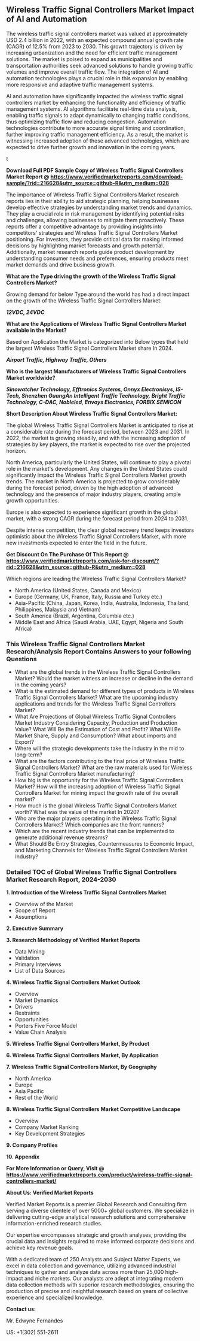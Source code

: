 <h2>Wireless Traffic Signal Controllers Market Impact of AI and Automation</h2><p>The wireless traffic signal controllers market was valued at approximately USD 2.4 billion in 2022, with an expected compound annual growth rate (CAGR) of 12.5% from 2023 to 2030. This growth trajectory is driven by increasing urbanization and the need for efficient traffic management solutions. The market is poised to expand as municipalities and transportation authorities seek advanced solutions to handle growing traffic volumes and improve overall traffic flow. The integration of AI and automation technologies plays a crucial role in this expansion by enabling more responsive and adaptive traffic management systems.</p><p>AI and automation have significantly impacted the wireless traffic signal controllers market by enhancing the functionality and efficiency of traffic management systems. AI algorithms facilitate real-time data analysis, enabling traffic signals to adapt dynamically to changing traffic conditions, thus optimizing traffic flow and reducing congestion. Automation technologies contribute to more accurate signal timing and coordination, further improving traffic management efficiency. As a result, the market is witnessing increased adoption of these advanced technologies, which are expected to drive further growth and innovation in the coming years.</p>t</p><p id="" class=""><strong>Download Full PDF Sample Copy of Wireless Traffic Signal Controllers Market Report @ <a href="https://www.verifiedmarketreports.com/download-sample/?rid=216628&utm_source=github-R&utm_medium=028" target="_blank">https://www.verifiedmarketreports.com/download-sample/?rid=216628&utm_source=github-R&utm_medium=028</a></strong></p><p>The importance of&nbsp;Wireless Traffic Signal Controllers Market research reports lies in their ability to aid strategic planning, helping businesses develop effective strategies by understanding market trends and dynamics. They play a crucial role in risk management by identifying potential risks and challenges, allowing businesses to mitigate them proactively. These reports offer a competitive advantage by providing insights into competitors' strategies and Wireless Traffic Signal Controllers Market positioning. For investors, they provide critical data for making informed decisions by highlighting market forecasts and growth potential. Additionally, market research reports guide product development by understanding consumer needs and preferences, ensuring products meet market demands and drive business growth.</p><p><strong>What are the&nbsp;Type driving the growth of the Wireless Traffic Signal Controllers Market?</strong></p><p id="" class="">Growing demand for below Type around the world has had a direct impact on the growth of the Wireless Traffic Signal Controllers Market:</p><em><strong>12VDC, 24VDC</strong></em></p><strong>What are the&nbsp;Applications&nbsp;of Wireless Traffic Signal Controllers Market available in the Market?</strong></p><p id="" class="">Based on Application the Market is categorized into Below types that held the largest Wireless Traffic Signal Controllers Market share In 2024.</p><em><strong>Airport Traffic, Highway Traffic, Others</strong></em></p><strong>Who is the largest Manufacturers of Wireless Traffic Signal Controllers Market worldwide?</strong></p><p><em><strong>Sinowatcher Technology, Efftronics Systems, Onnyx Electronisys, IS-Tech, Shenzhen GuangAn Intelligent Traffic Technology, Bright Traffic Technology, C-DAC, Nobleled, Envoys Electronics, FORBIX SEMICON</strong></em></p><p id="" class=""><strong>Short Description About Wireless Traffic Signal Controllers Market:</strong></p><p>The global Wireless Traffic Signal Controllers Market is anticipated to rise at a considerable rate during the forecast period, between 2023 and 2031. In 2022, the market is growing steadily, and with the increasing adoption of strategies by key players, the market is expected to rise over the projected horizon.</p><p>North America, particularly the United States, will continue to play a pivotal role in the market's development. Any changes in the United States could significantly impact the Wireless Traffic Signal Controllers Market growth trends. The market in North America is projected to grow considerably during the forecast period, driven by the high adoption of advanced technology and the presence of major industry players, creating ample growth opportunities.</p><p>Europe is also expected to experience significant growth in the global market, with a strong CAGR during the forecast period from 2024 to 2031.</p><p>Despite intense competition, the clear global recovery trend keeps investors optimistic about the Wireless Traffic Signal Controllers Market, with more new investments expected to enter the field in the future.</p><p id="" class=""><strong>Get Discount On The Purchase Of This Report @ <a href="https://www.verifiedmarketreports.com/ask-for-discount/?rid=216628&utm_source=github-R&utm_medium=028" target="_blank">https://www.verifiedmarketreports.com/ask-for-discount/?rid=216628&utm_source=github-R&utm_medium=028</a></strong></p>Which regions are leading the Wireless Traffic Signal Controllers Market?</p><ul><li>North America (United States, Canada and Mexico)</li><li>Europe (Germany, UK, France, Italy, Russia and Turkey etc.)</li><li>Asia-Pacific (China, Japan, Korea, India, Australia, Indonesia, Thailand, Philippines, Malaysia and Vietnam)</li><li>South America (Brazil, Argentina, Columbia etc.)</li><li>Middle East and Africa (Saudi Arabia, UAE, Egypt, Nigeria and South Africa)</li></ul><h3 id="" class="">This Wireless Traffic Signal Controllers Market Research/Analysis Report Contains Answers to your following Questions</h3><ul><li>What are the global trends in the Wireless Traffic Signal Controllers Market? Would the market witness an increase or decline in the demand in the coming years?</li><li>What is the estimated demand for different types of products in Wireless Traffic Signal Controllers Market? What are the upcoming industry applications and trends for the Wireless Traffic Signal Controllers Market?</li><li>What Are Projections of Global Wireless Traffic Signal Controllers Market Industry Considering Capacity, Production and Production Value? What Will Be the Estimation of Cost and Profit? What Will Be Market Share, Supply and Consumption? What about imports and Export?</li><li>Where will the strategic developments take the industry in the mid to long-term?</li><li>What are the factors contributing to the final price of Wireless Traffic Signal Controllers Market? What are the raw materials used for Wireless Traffic Signal Controllers Market manufacturing?</li><li>How big is the opportunity for the Wireless Traffic Signal Controllers Market? How will the increasing adoption of Wireless Traffic Signal Controllers Market for mining impact the growth rate of the overall market?</li><li>How much is the global Wireless Traffic Signal Controllers Market worth? What was the value of the market In 2020?</li><li>Who are the major players operating in the Wireless Traffic Signal Controllers Market? Which companies are the front runners?</li><li>Which are the recent industry trends that can be implemented to generate additional revenue streams?</li><li>What Should Be Entry Strategies, Countermeasures to Economic Impact, and Marketing Channels for Wireless Traffic Signal Controllers Market Industry?</li></ul><h3 id="" class="">Detailed TOC of Global Wireless Traffic Signal Controllers Market Research Report, 2024-2030</h3><p id="" class=""><strong>1. Introduction of the Wireless Traffic Signal Controllers Market</strong></p><ul><li>Overview of the Market</li><li>Scope of Report</li><li>Assumptions</li></ul><p id="" class=""><strong>2. Executive Summary</strong></p><p id="" class=""><strong>3. Research Methodology of Verified Market Reports</strong></p><ul><li>Data Mining</li><li>Validation</li><li>Primary Interviews</li><li>List of Data Sources</li></ul><p id="" class=""><strong>4. Wireless Traffic Signal Controllers Market Outlook</strong></p><ul><li>Overview</li><li>Market Dynamics</li><li>Drivers</li><li>Restraints</li><li>Opportunities</li><li>Porters Five Force Model</li><li>Value Chain Analysis</li></ul><p id="" class=""><strong>5. Wireless Traffic Signal Controllers Market, By Product</strong></p><p id="" class=""><strong>6. Wireless Traffic Signal Controllers Market, By Application</strong></p><p id="" class=""><strong>7. Wireless Traffic Signal Controllers Market, By Geography</strong></p><ul><li>North America</li><li>Europe</li><li>Asia Pacific</li><li>Rest of the World</li></ul><p id="" class=""><strong>8. Wireless Traffic Signal Controllers Market Competitive Landscape</strong></p><ul><li>Overview</li><li>Company Market Ranking</li><li>Key Development Strategies</li></ul><p id="" class=""><strong>9. Company Profiles</strong></p><p id="" class=""><strong>10. Appendix</strong></p><p id="" class=""><strong>For More Information or Query, Visit @ <a href="https://www.verifiedmarketreports.com/product/wireless-traffic-signal-controllers-market/" target="_blank">https://www.verifiedmarketreports.com/product/wireless-traffic-signal-controllers-market/</a></strong></p><p id="" class=""><strong>About Us: Verified Market Reports</strong></p><p id="" class="">Verified Market Reports is a premier Global Research and Consulting firm serving a diverse clientele of over 5000+ global customers. We specialize in delivering cutting-edge analytical research solutions and comprehensive information-enriched research studies.</p><p id="" class="">Our expertise encompasses strategic and growth analyses, providing the crucial data and insights required to make informed corporate decisions and achieve key revenue goals.</p><p id="" class="">With a dedicated team of 250 Analysts and Subject Matter Experts, we excel in data collection and governance, utilizing advanced industrial techniques to gather and analyze data across more than 25,000 high-impact and niche markets. Our analysts are adept at integrating modern data collection methods with superior research methodologies, ensuring the production of precise and insightful research based on years of collective experience and specialized knowledge.</p><p id="" class=""><strong>Contact us:</strong></p><p id="" class="">Mr. Edwyne Fernandes</p><p id="" class="">US: +1(302) 551-2611</p>